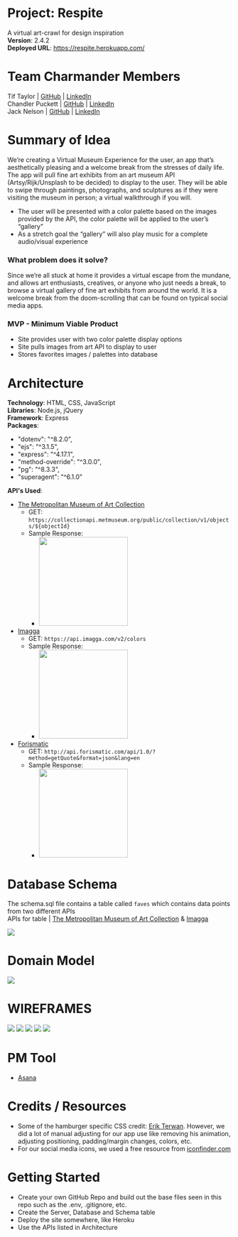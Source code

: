 # Project: Respite

A virtual art-crawl for design inspiration  
**Version**: 2.4.2  
**Deployed URL**: https://respite.herokuapp.com/  

# Team Charmander Members 
Tif Taylor | [GitHub](https://github.com/tiftaylor) | [LinkedIn](https://www.linkedin.com/in/tiftaylor/)   
Chandler Puckett | [GitHub](https://github.com/chandlerpuckett) | [LinkedIn](https://www.linkedin.com/in/chandler-puckett/)   
Jack Nelson | [GitHub](https://github.com/jnelsonjava) | [LinkedIn](https://www.linkedin.com/in/jnelsonjava/)   

# Summary of Idea

We’re creating a Virtual Museum Experience for the user, an app that’s aesthetically pleasing and a welcome break from the stresses of daily life. The app will pull fine art exhibits from an art museum API (Artsy/Rijk/Unsplash to be decided) to display to the user. They will be able to swipe through paintings, photographs, and sculptures as if they were visiting the museum in person; a virtual walkthrough if you will. 
- The user will be presented with a color palette based on the images provided by the API, the color palette will be applied to the user’s “gallery”
- As a stretch goal the “gallery” will also play music for a complete audio/visual experience

### What problem does it solve?

Since we’re all stuck at home it provides a virtual escape from the mundane, and allows art enthusiasts, creatives, or anyone who just needs a break, to browse a virtual gallery of fine art exhibits from around the world. It is a welcome break from the doom-scrolling that can be found on typical social media apps. 

### MVP - Minimum Viable Product

- Site provides user with two color palette display options
- Site pulls images from art API to display to user
- Stores favorites images / palettes into database 

# Architecture
**Technology**: HTML, CSS, JavaScript     
**Libraries**: Node.js, jQuery  
**Framework**: Express   
**Packages**:  
  - "dotenv": "^8.2.0",
  - "ejs": "^3.1.5",
  - "express": "^4.17.1",
  - "method-override": "^3.0.0",
  - "pg": "^8.3.3",
  - "superagent": "^6.1.0"  
  
**API's Used**: 
  - [The Metropolitan Museum of Art Collection](https://metmuseum.github.io/)
    - GET: `https://collectionapi.metmuseum.org/public/collection/v1/objects/${objectId}`
    - Sample Response:
      - <img src="images/met-sample.png" style="width: 200px">
  - [Imagga](https://docs.imagga.com/)
    - GET: `https://api.imagga.com/v2/colors`
    - Sample Response:
      - <img src="images/imagga.png" style="width: 200px">
  - [Forismatic](https://forismatic.com/en/api/)
    - GET: `http://api.forismatic.com/api/1.0/?method=getQuote&format=json&lang=en`
    - Sample Response:
      - <img src="images/forismatic.jpg" style="width: 200px">

# Database Schema
The schema.sql file contains a table called `faves` which contains data points from two different APIs   
APIs for table | [The Metropolitan Museum of Art Collection](https://metmuseum.github.io/) & [Imagga](https://docs.imagga.com/)

<img src="images/respite-erd.PNG" style="max-width: 500px">


# Domain Model

<img src="images/respite-DOM-WRRC.PNG" style="max-width: 500px">


# WIREFRAMES

<img src="images/1-FLOW.png" style="max-width: 500px">

<img src="images/2-HOME.png" style="max-width: 500px">

<img src="images/3-GALLERY.png" style="max-width: 500px">

<img src="images/4-FAVORITES.PNG" style="max-width: 500px">

<img src="images/5-ABOUT-US.png" style="max-width: 500px">

# PM Tool

- [Asana](https://app.asana.com/0/1191260484271593/board)

# Credits / Resources
- Some of the hamburger specific CSS credit: [Erik Terwan](https://codepen.io/erikterwan/pen/EVzeRP). However, we did a lot of manual adjusting for our app use like removing his animation, adjusting positioning, padding/margin changes, colors, etc.
- For our social media icons, we used a free resource from [iconfinder.com](https://www.iconfinder.com/iconsets/miu-hexagon-shadow-social)


# Getting Started
- Create your own GitHub Repo and build out the base files seen in this repo such as the .env, .gitignore, etc.
- Create the Server, Database and Schema table
- Deploy the site somewhere, like Heroku
- Use the APIs listed in Architecture